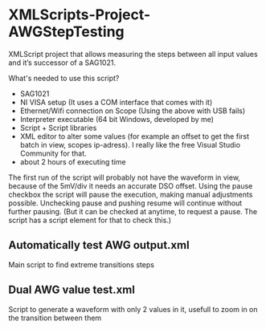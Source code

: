 # XMLScripts-Project-AWGStepTesting
XMLScript project that allows measuring the steps between all input values and it’s successor of a SAG1021.

What's needed to use this script?
* SAG1021
* NI VISA setup (It uses a COM interface that comes with it)
* Ethernet/Wifi connection on Scope (Using the above with USB fails)
* Interpreter executable (64 bit Windows, developed by me)
* Script + Script libraries
* XML editor to alter some values (for example an offset to get the first batch in view, scopes ip-adress). I really like the free Visual Studio Community for that.
* about 2 hours of executing time

The first run of the script will probably not have the waveform in view, because of the 5mV/div it needs an accurate DSO offset. Using the pause checkbox the script will pause the execution, making manual adjustments possible. Unchecking pause and pushing resume will continue without further pausing. (But it can be checked at anytime, to request a pause. The script has a script element for that to check this.)

## Automatically test AWG output.xml
Main script to find extreme transitions steps

## Dual AWG value test.xml
Script to generate a waveform with only 2 values in it, usefull to zoom in on the transition between them

